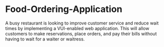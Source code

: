 # Food-Ordering-Application
A busy restaurant is looking to improve customer service and reduce wait times by implementing a VUI-enabled web application. This will allow customers to make reservations, place orders, and pay their bills without having to wait for a waiter or waitress.
